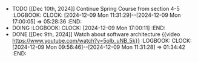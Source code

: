 - TODO [[Dec 10th, 2024]] Continue Spring Course from section 4-5
  :LOGBOOK:
  CLOCK: [2024-12-09 Mon 11:31:29]--[2024-12-09 Mon 17:00:05] =>  05:28:36
  :END:
- DOING
  :LOGBOOK:
  CLOCK: [2024-12-09 Mon 17:00:11]
  :END:
- DONE [[Dec 9th, 2024]] Watch about software architecture {{video https://www.youtube.com/watch?v=5olb_uNB_5k}}
  :LOGBOOK:
  CLOCK: [2024-12-09 Mon 09:56:46]--[2024-12-09 Mon 11:31:28] =>  01:34:42
  :END: